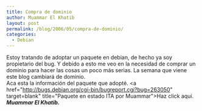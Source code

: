 ```yaml
---
title: Compra de dominio
author: Muammar El Khatib
layout: post
permalink: /blog/2006/05/compra-de-dominio/
categories:
  - Debian
---
```

Estoy tratando de adoptar un paquete en debian, de hecho ya soy propietario del bug. Y debido a esto me veo en la necesidad de comprar un dominio para hacer las cosas un poco más serias. La semana que viene este blog cambiará de dominio.  
Aca esta la información del paquete que adopté. <a href="http://bugs.debian.org/cgi-bin/bugreport.cgi?bug=263050" target=blank" title="Paquete en estado ITA por Muammar">Haz click aquí.</a>  
***Muammar El Khatib.***